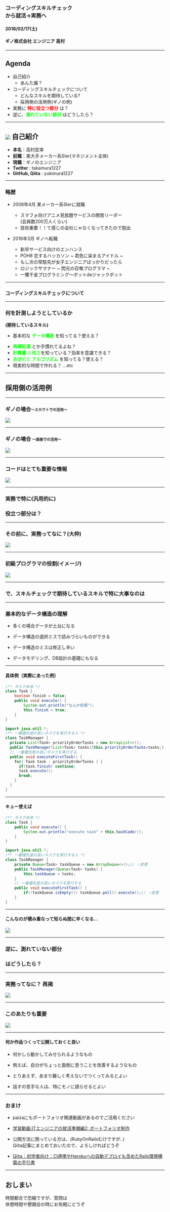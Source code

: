 ### コーディングスキルチェック<br/>から就活→実務へ
#### 2018/02/17(土)
#### ギノ株式会社 エンジニア 高村

----------

## Agenda
- 自己紹介
  * あんた誰？
- コーディングスキルチェックについて
  * どんなスキルを期待している?
  * 採用側の活用例(ギノの例)
- 実務に <span style="color: red">**特に役立つ部分** </span>は？
- 逆に、<span style="color: lime">**測れていない部分** </span>はどうしたら？

<!-- ~1minutes -->

----------

## <img src="reveal_lightning_work/20180217_student_event/xKb_JO9V_400x400.jpg" style="vertical-align: middle;"/> 自己紹介
* **本名**：高村宏幸
* **前職**：某大手メーカー系SIer(マネジメント主体)
* **現職**：ギノのエンジニア
* **Twitter** : takamura1227
* **GitHub, Qiita** : yukimura1227

---

### 略歴

* 2008年4月 某メーカー系SIerに就職
  <!-- .element: class="fragment" -->
  - スマフォ向けアニメ見放題サービスの開発リーダー  
  (会員数200万人くらい)
  <!-- .element: class="fragment" -->
  - 技術重要！！て感じの会社じゃなくなってきたので脱出 <!-- .element class="fragment" -->

* 2016年3月 ギノへ転職 <!-- .element class="fragment" -->
  - 新卒サービス向けのエンハンス
  <!-- .element class="fragment" -->
  - POH8 恋するハッカソン ~ 君色に染まるアイドル ~
  <!-- .element class="fragment" -->
  - もし次の常駐先が女子エンジニアばっかりだったら
  <!-- .element class="fragment" -->
  - ロジックサマナー ~ 閃光の召喚プログラマ ~
  <!-- .element class="fragment" -->
  - 一攫千金プログラミング〜ボットdeジャックポット
  <!-- .element class="fragment" -->

<!-- ~3minutes -->

----------

### <span style="font-size: 90%;">コーディングスキルチェックについて</span>

---

### 何を計測しようとしているか  
**(期待しているスキル)**
- 基本的な <span style="color: lime"> **データ構造** </span>を知ってる？使える？
* <span style="color: lime"> **再帰処理** </span>とか手慣れてるよね？
* <span style="color: lime"> **計算量** の概念</span>を知っている？効率を意識できる？
* <span style="color: lime"> 基礎的な **アルゴリズム** </span>を知ってる？使える？
* 現実的な時間で作れる？ ...etc

<!-- ~5minutes -->

----------

## 採用側の活用例

---

### ギノの場合<span style="font-size: 70%">〜スカウトでの活用〜</span>
![](reveal_lightning_work/20180217_student_event/スカウトでの活用.svg)
<!-- .element: style="width: 100%" -->

---

### ギノの場合 <span style="font-size: 70%">〜面接での活用〜</span>
![](reveal_lightning_work/20180217_student_event/面接での活用.svg)
<!-- .element: style="width: 80%" -->

<!-- ~7minutes -->

---

### コードはとても重要な情報
![](reveal_lightning_work/20180217_student_event/PAK86_codeing20140517_TP_V.jpg)
<!-- .element: style="width: 80%" -->

----------

### 実務で特に(汎用的に)  
### 役立つ部分は？

---

### その前に、実務ってなに？(大枠)

![](reveal_lightning_work/20180217_student_event/実務のイメージ.svg)
<!-- .element: style="width: 90%" -->

<!-- ~8minutes -->

---

### 初級プログラマの役割(イメージ)

![](reveal_lightning_work/20180217_student_event/実務のイメージ_最初.svg) <!-- .element: style="width: 90%" -->

---

### で、スキルチェックで期待しているスキルで特に大事なのは

---

### 基本的なデータ構造の理解

* 多くの場合データが土台になる
<!-- .element: class="fragment" -->
* データ構造の選択ミスで読みづらいものができる
<!-- .element: class="fragment" -->
* データ構造のミスは修正し辛い
<!-- .element: class="fragment" -->
* データモデリング、DB設計の基礎にもなる
<!-- .element: class="fragment" -->

<!-- ~9minutes -->

---

#### 具体例（実際にあった例）
~~~java
/** タスク本体 */
class Task {
    boolean finish = false;
    public void execute() {
        System.out.println("なんか処理");
        this.finish = true;
    }
}
~~~

~~~java
import java.util.*;
/** 一番優先度の高いタスクを実行する人 */
class TaskManager {
  private List<Task> priorityOrderTasks = new ArrayList<>();
  public TaskManager(List<Task> tasks){this.priorityOrderTasks=tasks;}
  // 一番優先度の高いタスクを実行する
  public void executeFirstTask() {
    for( Task task : priorityOrderTasks ) {
      if(task.finish) continue;
      task.execute();
      break;
    }
  }
}
~~~
<!-- .element: style="font-size: 60%" -->

<!-- ~10minutes -->

---

#### キュー使えば
~~~java
/** タスク本体 */
class Task {
    public void execute() {
        System.out.println("execute task" + this.hashCode());
    }
}
~~~
<!-- .element: style="font-size: 65%; width: 105%;" -->

~~~java
import java.util.*;
/** 一番優先度の高いタスクを実行する人 */
class TaskManager {
    private Queue<Task> taskQueue = new ArrayDeque<>();// ☆変更
    public TaskManager(Queue<Task> tasks) {
        this.taskQueue = tasks;
    }
    // 一番優先度の高いタスクを実行する
    public void executeFirstTask() {
        if(!taskQueue.isEmpty()) taskQueue.poll().execute();// ☆変更
    }
}
~~~
<!-- .element: style="font-size: 65%; width: 105%;" -->

<!-- ~ 12minutes -->

---

#### **こんなのが積み重なって知らぬ間に辛くなる...**
![](reveal_lightning_work/20180217_student_event/N825_hakisaretake-bururui_TP_V.jpg)<!-- .element: style="width: 70%" -->

----------

### 逆に、測れていない部分  
### はどうしたら？

---

### 実務ってなに？ 再掲

![](reveal_lightning_work/20180217_student_event/実務のイメージ_最初.svg) <!-- .element: style="width: 90%" -->

---

### このあたりも重要

![](reveal_lightning_work/20180217_student_event/実務のイメージ_測れない部分.svg) <!-- .element: style="width: 90%" -->

<!-- ~ 13minutes -->

---

#### **何か作品つくって公開しておくと良い**

* 何かしら動かしてみせられるようなもの
<!-- .element: style="font-size: 80%;"-->
* 例えば、自分がちょっと面倒に思うことを改善するようなもの
<!-- .element: style="font-size: 80%;"-->
* とりあえず、あまり難しく考えないでつくってみるとよい
<!-- .element: style="font-size: 80%;"-->
* 話すの苦手な人は、特にモノに語らせるとよい
<!-- .element: style="font-size: 80%;"-->

<!-- ~ 14minutes -->

---

### おまけ
* paizaにもポートフォリオ関連動画があるのでご活用ください
<!-- .element: style="font-size: 80%;"-->
  - [学習動画:ITエンジニアの就活準備編2: ポートフォリオ制作](https://paiza.jp/works/career/primer/career2)

* 公開方法に困っている方は、(RubyOnRailsむけですが..)  
Qiita記事にまとめておいたので、よろしければどうぞ
<!-- .element: style="font-size: 80%;"-->
  - [Qiita：初学者向け：CI連携やHerokuへの自動デプロイも含めたRails環境構築の手引書](https://qiita.com/yukimura1227/items/9860360e7b9afeb3210d)
<!-- ~ 15minutes -->

----------

## おしまい  
時間都合で恐縮ですが、質問は  
休憩時間や懇親会の時にお気軽にどうぞ
